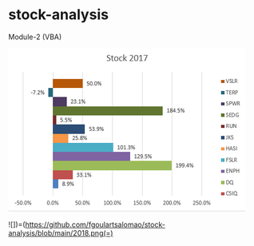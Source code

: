 # stock-analysis
Module-2 (VBA)

![](https://github.com/fgoulartsalomao/stock-analysis/blob/main/2017.png)

![])=(https://github.com/fgoulartsalomao/stock-analysis/blob/main/2018.png(=)
